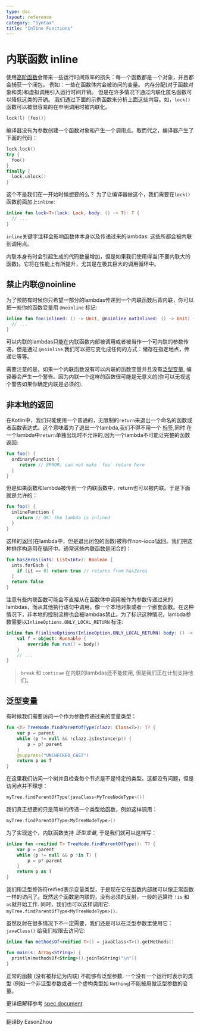 ```yaml
---
type: doc
layout: reference
category: "Syntax"
title: "Inline Functions"
---
```


# 内联函数 inline

使用[高阶函数](lambdas.html)会带来一些运行时间效率的损失：每一个函数都是一个对象，并且都会捕获一个闭包。
例如：一些在函数体内会被访问的变量。
内存分配(对于函数对象和类)和虚拟调用引入运行时间开销。
但是在许多情况下通过内联化匿名函数可以降低这类的开销。
我们通过下面的示例函数来分析上面这些内容。如，`lock()` 函数可以被很容易的在申明调用时被内联化。

``` kotlin
lock(l) {foo()}
```
编译器没有为参数创建一个函数对象和产生一个调用点。取而代之，编译器产生了下面的代码：

``` kotlin
lock.lock()
try {
  foo()
}
finally {
  lock.unlock()
}
```

这个不是我们在一开始时候想要的么？
为了让编译器做这个，我们需要在`lock()`函数前面加上`inline`:

``` kotlin
inline fun lock<T>(lock: Lock, body: () -> T): T {
  // ...
}
```

`inline`关键字注释会影响函数体本身以及传递过来的lambdas: 这些所都会被内联到调用点。

内联本身有时会引起生成的代码数量增加，但是如果我们使用得当(不要内联大的函数)。它将在性能上有所提升，尤其是在极其巨大的调用循环中。

## 禁止内联@noinline

为了预防有时候你只希望一部分的lambdas传递到一个内联函数后背内联，你可以把一些你的函数变量用 `@noinline` 标记:

``` kotlin
inline fun foo(inlined: () -> Unit, @noinline notInlined: () -> Unit) {
  // ...
}
```

可以内联的lambdas只能在内联函数内部被调用或者被当作一个可内联的参数传递。但是通过 `@noinline`
我们可以把它变化成任何的方式：储存在指定地点，传递它等等。

需要注意的是，如果一个内联函数没有可以内联的函数变量并且没有[泛型变量](#reified-type-parameters), 编译器会产生一个警告。因为内联一个这样的函数很可能是无意义的(你可以无视这个警告如果你确定内联是必须的).

## 非本地的返回

在Kotlin中，我们只能使用一个普通的，无限制的`return`来退出一个命名的函数或者函数表达式。这个意味着为了退出一个lambda,我们不得不用一个 [标签](returns.html#return-at-labels),同时 在一个lambda中`return`单独出现时不允许的,因为一个lambda不可能让完整的函数返回:

``` kotlin
fun foo() {
  ordinaryFunction {
     return // ERROR: can not make `foo` return here
  }
}
```
但是如果函数和lambda被传到一个内联函数中，return也可以被内联。于是下面就是允许的：

``` kotlin
fun foo() {
  inlineFunction {
    return // OK: the lambda is inlined
  }
}
```

这样的返回(在lambda中，但是退出闭包的函数)被称作*non-local*返回。我们把这种排序构造用在循环中。通常这些内联函数是闭合的：

``` kotlin
fun hasZeros(ints: List<Int>): Boolean {
  ints.forEach {
    if (it == 0) return true // returns from hasZeros
  }
  return false
}
```

注意有些内联函数可能会不直接从在函数体中调用被作为参数传递过来的lambdas，而从其他执行语句中调用，像一个本地对象或者一个嵌套函数。在这种情况下，非本地的控制流程也会被lambdas禁止。为了标识这种情况，lambda参数需要以`InlineOptions.ONLY_LOCAL_RETURN` 标注:

``` kotlin
inline fun f(inlineOptions(InlineOption.ONLY_LOCAL_RETURN) body: () -> Unit) {
    val f = object: Runnable {
        override fun run() = body()
    }
    // ...
}
```


> `break` 和 `continue` 在内联的lambdas还不能使用, 但是我们正在计划支持他们。

## 泛型变量

有时候我们需要访问一个作为参数传递过来的变量类型：

``` kotlin
fun <T> TreeNode.findParentOfType(clazz: Class<T>): T? {
    var p = parent
    while (p != null && !clazz.isInstance(p)) {
        p = p?.parent
    }
    @suppress("UNCHECKED_CAST")
    return p as T
}
```

在这里我们访问一个树并且检查每个节点是不是特定的类型。这都没有问题，但是访问点并不理想：

``` kotlin
myTree.findParentOfType(javaClass<MyTreeNodeType>())
```

我们真正想要的只是简单的传递一个类型给函数，例如这样调用：

``` kotlin
myTree.findParentOfType<MyTreeNodeType>()
```

为了实现这个，内联函数支持 *泛型变量*, 于是我们就可以这样写：

``` kotlin
inline fun <reified T> TreeNode.findParentOfType(): T? {
    var p = parent
    while (p != null && p !is T) {
        p = p?.parent
    }
    return p as T
}
```

我们用泛型修饰符reified表示变量类型，于是现在它在函数内部就可以像正常函数一样的访问了。既然这个函数是内联的，没有必须的反射，一般的运算符 `!is`
和 `as`就开始工作. 同时，我们也可以这样调用它: `myTree.findParentOfType<MyTreeNodeType>()`.

虽然反射在很多情况下不一定需要，我们还是可以在泛型参数里使用它： `javaClass()` 给我们权限去访问它:

``` kotlin
inline fun methodsOf<reified T>() = javaClass<T>().getMethods()

fun main(s: Array<String>) {
  println(methodsOf<String>().joinToString("\n"))
}
```

正常的函数 (没有被标记为内联) 不能够有泛型参数.
一个没有一个运行时表示的类型 (例如一个非泛型参数或者一个虚构类型如 `Nothing`)不能被用做泛型参数的变量。

更详细解释参考 [spec document](https://github.com/JetBrains/kotlin/blob/master/spec-docs/reified-type-parameters.md).

---

翻译By EasonZhou
